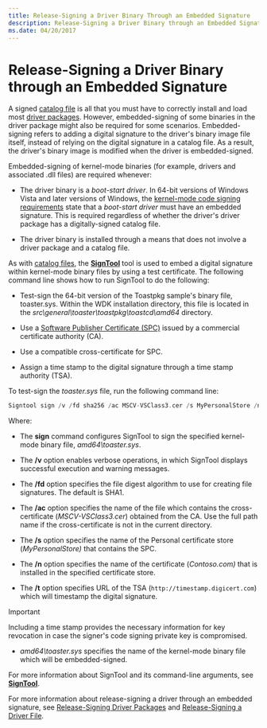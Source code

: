 ```yaml
---
title: Release-Signing a Driver Binary Through an Embedded Signature
description: Release-Signing a Driver Binary through an Embedded Signature
ms.date: 04/20/2017
---
```


# Release-Signing a Driver Binary through an Embedded Signature

A signed [catalog file](catalog-files.md) is all that you must have to correctly install and load most [driver packages](driver-packages.md). However, embedded-signing of some binaries in the driver package might also be required for some scenarios. Embedded-signing refers to adding a digital signature to the driver's binary image file itself, instead of relying on the digital signature in a catalog file. As a result, the driver's binary image is modified when the driver is embedded-signed.

Embedded-signing of kernel-mode binaries (for example, drivers and associated .dll files) are required whenever:

- The driver binary is a *boot-start driver*. In 64-bit versions of Windows Vista and later versions of Windows, the [kernel-mode code signing requirements](kernel-mode-code-signing-requirements--windows-vista-and-later-.md) state that a *boot-start driver* must have an embedded signature. This is required regardless of whether the driver's driver package has a digitally-signed catalog file.

- The driver binary is installed through a means that does not involve a driver package and a catalog file.

As with [catalog files](catalog-files.md), the [**SignTool**](../devtest/signtool.md) tool is used to embed a digital signature within kernel-mode binary files by using a test certificate. The following command line shows how to run SignTool to do the following:

- Test-sign the 64-bit version of the Toastpkg sample's binary file, toaster.sys. Within the WDK installation directory, this file is located in the *src\\general\\toaster\\toastpkg\\toastcd\\amd64* directory.

- Use a [Software Publisher Certificate (SPC)](./deprecation-of-software-publisher-certificates-and-commercial-release-certificates.md) issued by a commercial certificate authority (CA).

- Use a compatible cross-certificate for SPC.

- Assign a time stamp to the digital signature through a time stamp authority (TSA).

To test-sign the *toaster.sys* file, run the following command line:

```cpp
Signtool sign /v /fd sha256 /ac MSCV-VSClass3.cer /s MyPersonalStore /n contoso.com /t http://timestamp.digicert.com amd64\toaster.sys
```

Where:

- The **sign** command configures SignTool to sign the specified kernel-mode binary file, *amd64\\toaster.sys*.

- The **/v** option enables verbose operations, in which SignTool displays successful execution and warning messages.

- The **/fd** option specifies the file digest algorithm to use for creating file signatures. The default is SHA1.

- The **/ac** option specifies the name of the file which contains the cross-certificate (*MSCV-VSClass3.cer*) obtained from the CA. Use the full path name if the cross-certificate is not in the current directory.

- The **/s** option specifies the name of the Personal certificate store (*MyPersonalStore)* that contains the SPC.

- The **/n** option specifies the name of the certificate (*Contoso.com)* that is installed in the specified certificate store.

- The **/t** option specifies URL of the TSA (`http://timestamp.digicert.com`) which will timestamp the digital signature.

>[!IMPORTANT]
>Including a time stamp provides the necessary information for key revocation in case the signer's code signing private key is compromised.

- *amd64\\toaster.sys* specifies the name of the kernel-mode binary file which will be embedded-signed.

For more information about SignTool and its command-line arguments, see [**SignTool**](../devtest/signtool.md).

For more information about release-signing a driver through an embedded signature, see [Release-Signing Driver Packages](./deprecation-of-software-publisher-certificates-and-commercial-release-certificates.md) and [Release-Signing a Driver File](./deprecation-of-software-publisher-certificates-and-commercial-release-certificates.md).